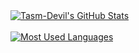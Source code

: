 <a href="https://github.com/Tasm-Devil">
  <img src="https://github-readme-stats.vercel.app/api?username=Tasm-Devil&show_icons=true&hide=stars&title_color=00695C&text_color=37474F&icon_color=546E7A" alt="Tasm-Devil's GitHub Stats" align="top">
</a>
<br><br>
<a href="https://github.com/Tasm-Devil">
  <img src="https://github-readme-stats.vercel.app/api/top-langs/?username=Tasm-Devil&layout=compact&langs_count=10&title_color=00695C&text_color=37474F" alt="Most Used Languages" align="top">
</a>
